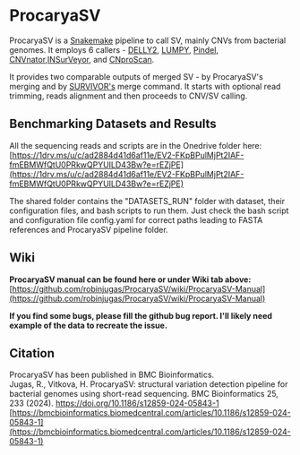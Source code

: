 # ProcaryaSV
ProcaryaSV is a [Snakemake](https://snakemake.readthedocs.io/en/stable/) pipeline to call SV, mainly CNVs from bacterial genomes. 
It employs 6 callers - [DELLY2](https://github.com/dellytools/delly), [LUMPY](https://github.com/arq5x/lumpy-sv),
[Pindel](https://github.com/genome/pindel), [CNVnator](https://github.com/abyzovlab/CNVnator),[INSurVeyor](https://github.com/kensung-lab/INSurVeyor),
and [CNproScan](https://github.com/robinjugas/CNproScan). 

It provides two comparable outputs of merged SV - by ProcaryaSV's merging and by [SURVIVOR's](https://github.com/fritzsedlazeck/SURVIVOR) merge command. 
It starts with optional read trimming, reads alignment and then proceeds to CNV/SV calling. 

## Benchmarking Datasets and Results
All the sequencing reads and scripts are in the Onedrive folder here:
[https://1drv.ms/u/c/ad2884d41d6af11e/EV2-FKpBPulMjPt2IAF-fmEBMWfQtU0PRkwQPYUILD43Bw?e=rEZjPE](https://1drv.ms/u/c/ad2884d41d6af11e/EV2-FKpBPulMjPt2IAF-fmEBMWfQtU0PRkwQPYUILD43Bw?e=rEZjPE)

The shared folder contains the "DATASETS_RUN" folder with dataset, their configuration files, and bash scripts to run them. Just check the bash script and configuration file config.yaml for correct paths leading to FASTA references and ProcaryaSV pipeline folder. 

## Wiki
<strong>ProcaryaSV manual can be found here or under Wiki tab above:</strong> \
[https://github.com/robinjugas/ProcaryaSV/wiki/ProcaryaSV-Manual](https://github.com/robinjugas/ProcaryaSV/wiki/ProcaryaSV-Manual)



**If you find some bugs, please fill the github bug report. I'll likely need example of the data to recreate the issue.**

## Citation
ProcaryaSV has been published in BMC Bioinformatics. \
Jugas, R., Vitkova, H. ProcaryaSV: structural variation detection pipeline for bacterial genomes using short-read sequencing. BMC Bioinformatics 25, 233 (2024). https://doi.org/10.1186/s12859-024-05843-1 \
[https://bmcbioinformatics.biomedcentral.com/articles/10.1186/s12859-024-05843-1](https://bmcbioinformatics.biomedcentral.com/articles/10.1186/s12859-024-05843-1)
